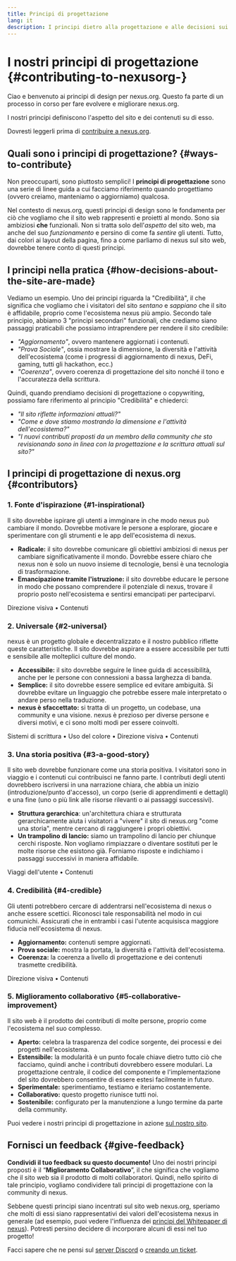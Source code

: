 ```yaml
---
title: Principi di progettazione
lang: it
description: I principi dietro alla progettazione e alle decisioni sui contenuti di nexus.org
---
```


# I nostri principi di progettazione {#contributing-to-nexusorg-}

<Emoji text=":wave:" size={1} /> Ciao e benvenuto ai principi di design per nexus.org. Questo fa parte di un processo in corso per fare evolvere e migliorare nexus.org.

I nostri principi definiscono l'aspetto del sito e dei contenuti su di esso.

Dovresti leggerli prima di [contribuire a nexus.org](/contributing/).

## Quali sono i principi di progettazione? {#ways-to-contribute}

Non preoccuparti, sono piuttosto semplici! I **principi di progettazione** sono una serie di linee guida a cui facciamo riferimento quando progettiamo (ovvero creiamo, manteniamo o aggiorniamo) qualcosa.

Nel contesto di nexus.org, questi principi di design sono le fondamenta per ciò che vogliamo che il sito web rappresenti e proietti al mondo. Sono sia ambiziosi **che** funzionali. Non si tratta solo dell'_aspetto_ del sito web, ma anche del suo _funzionamento_ e persino di come fa _sentire_ gli utenti. Tutto, dai colori ai layout della pagina, fino a come parliamo di nexus sul sito web, dovrebbe tenere conto di questi principi.

## I principi nella pratica {#how-decisions-about-the-site-are-made}

Vediamo un esempio. Uno dei principi riguarda la "Credibilità", il che significa che vogliamo che i visitatori del sito _sentano_ e _sappiano_ che il sito è affidabile, proprio come l'ecosistema nexus più ampio. Secondo tale principio, abbiamo 3 "principi secondari" funzionali, che crediamo siano passaggi praticabili che possiamo intraprendere per rendere il sito credibile:

- _"Aggiornamento"_, ovvero mantenere aggiornati i contenuti.
- _"Prova Sociale"_, ossia mostrare la dimensione, la diversità e l'attività dell'ecosistema (come i progressi di aggiornamento di nexus, DeFi, gaming, tutti gli hackathon, ecc.)
- _"Coerenza"_, ovvero coerenza di progettazione del sito nonché il tono e l'accuratezza della scrittura.

Quindi, quando prendiamo decisioni di progettazione o copywriting, possiamo fare riferimento al principio "Credibilità" e chiederci:

- _"Il sito riflette informazioni attuali?"_
- _"Come e dove stiamo mostrando la dimensione e l'attività dell'ecosistema?"_
- _"I nuovi contributi proposti da un membro della community che sto revisionando sono in linea con la progettazione e la scrittura attuali sul sito?"_

## I principi di progettazione di nexus.org {#contributors}

### 1. Fonte d'ispirazione {#1-inspirational}

Il sito dovrebbe ispirare gli utenti a immginare in che modo nexus può cambiare il mondo. Dovrebbe motivare le persone a esplorare, giocare e sperimentare con gli strumenti e le app dell'ecosistema di nexus.

- **Radicale:** il sito dovrebbe comunicare gli obiettivi ambiziosi di nexus per cambiare significativamente il mondo. Dovrebbe essere chiaro che nexus non è solo un nuovo insieme di tecnologie, bensì è una tecnologia di trasformazione.
- **Emancipazione tramite l'istruzione:** il sito dovrebbe educare le persone in modo che possano comprendere il potenziale di nexus, trovare il proprio posto nell'ecosistema e sentirsi emancipati per parteciparvi.

Direzione visiva • Contenuti

### 2. Universale {#2-universal}

nexus è un progetto globale e decentralizzato e il nostro pubblico riflette queste caratteristiche. Il sito dovrebbe aspirare a essere accessibile per tutti e sensibile alle molteplici culture del mondo.

- **Accessibile:** il sito dovrebbe seguire le linee guida di accessibilità, anche per le persone con connessioni a bassa larghezza di banda.
- **Semplice:** il sito dovrebbe essere semplice ed evitare ambiguità. Si dovrebbe evitare un linguaggio che potrebbe essere male interpretato o andare perso nella traduzione.
- **nexus è sfaccettato:** si tratta di un progetto, un codebase, una community e una visione. nexus è prezioso per diverse persone e diversi motivi, e ci sono molti modi per essere coinvolti.

Sistemi di scrittura • Uso del colore • Direzione visiva • Contenuti

### 3. Una storia positiva {#3-a-good-story}

Il sito web dovrebbe funzionare come una storia positiva. I visitatori sono in viaggio e i contenuti cui contribuisci ne fanno parte. I contributi degli utenti dovrebbero iscriversi in una narrazione chiara, che abbia un inizio (introduzione/punto d'accesso), un corpo (serie di apprendimenti e dettagli) e una fine (uno o più link alle risorse rilevanti o ai passaggi successivi).

- **Struttura gerarchica**: un'architettura chiara e strutturata gerarchicamente aiuta i visitatori a "vivere" il sito di nexus.org "come una storia", mentre cercano di raggiungere i propri obiettivi.
- **Un trampolino di lancio:** siamo un trampolino di lancio per chiunque cerchi risposte. Non vogliamo rimpiazzare o diventare sostituti per le molte risorse che esistono già. Forniamo risposte e indichiamo i passaggi successivi in maniera affidabile.

Viaggi dell'utente • Contenuti

### 4. Credibilità {#4-credible}

Gli utenti potrebbero cercare di addentrarsi nell'ecosistema di nexus o anche essere scettici. Riconosci tale responsabilità nel modo in cui comunichi. Assicurati che in entrambi i casi l'utente acquisisca maggiore fiducia nell'ecosistema di nexus.

- **Aggiornamento:** contenuti sempre aggiornati.
- **Prova sociale:** mostra la portata, la diversità e l'attività dell'ecosistema.
- **Coerenza:** la coerenza a livello di progettazione e dei contenuti trasmette credibilità.

Direzione visiva • Contenuti

### 5. Miglioramento collaborativo {#5-collaborative-improvement}

Il sito web è il prodotto dei contributi di molte persone, proprio come l'ecosistema nel suo complesso.

- **Aperto:** celebra la trasparenza del codice sorgente, dei processi e dei progetti nell'ecosistema.
- **Estensibile:** la modularità è un punto focale chiave dietro tutto ciò che facciamo, quindi anche i contributi dovrebbero essere modulari. La progettazione centrale, il codice del componente e l'implementazione del sito dovrebbero consentire di essere estesi facilmente in futuro.
- **Sperimentale:** sperimentiamo, testiamo e iteriamo costantemente.
- **Collaborativo:** questo progetto riunisce tutti noi.
- **Sostenibile:** configurato per la manutenzione a lungo termine da parte della community.

Puoi vedere i nostri principi di progettazione in azione [sul nostro sito](/).

## Fornisci un feedback {#give-feedback}

**Condividi il tuo feedback su questo documento!** Uno dei nostri principi proposti è il “**Miglioramento Collaborativo**”, il che significa che vogliamo che il sito web sia il prodotto di molti collaboratori. Quindi, nello spirito di tale principio, vogliamo condividere tali principi di progettazione con la community di nexus.

Sebbene questi principi siano incentrati sul sito web nexus.org, speriamo che molti di essi siano rappresentativi dei valori dell'ecosistema nexus in generale (ad esempio, puoi vedere l'influenza dei [principi del Whitepaper di nexus](https://github.com/nexus/wiki/wiki/White-Paper#philosophy)). Potresti persino decidere di incorporare alcuni di essi nel tuo progetto!

Facci sapere che ne pensi sul [server Discord](https://discord.gg/CetY6Y4) o [creando un ticket](https://github.com/nexus/nexus-org-website/issues/new?assignees=&labels=Type%3A+Feature&template=feature_request.md&title=).
